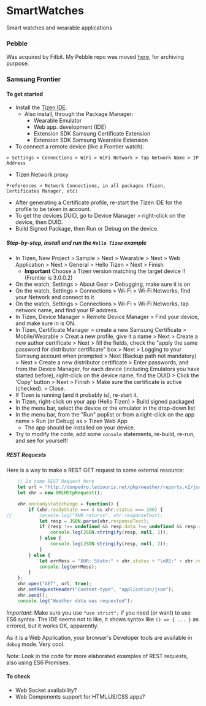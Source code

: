 # SmartWatches
Smart watches and wearable applications

### Pebble
Was acquired by Fitbit. My Pebble repo was moved [here](./pebble), for archiving purpose.

### Samsung Frontier
#### To get started
- Install the [Tizen IDE](https://www.tizen.org/).
    - Also install, through the Package Manager:
        - Wearable Emulator
        - Web app. development (IDE)
        - Extension SDK Samsung Certificate Extension
        - Extension SDK Samsung Wearable Extension
- To connect a remote device (like a Frontier watch):
```
> Settings > Connections > WiFi > WiFi Network > Tap Network Name > IP Address
```
- Tizen Network proxy
```
Preferences > Network Connections, in all packages (Tizen, Certificates Manager, etc)
```
- After generating a Certificate profile, re-start the Tizen IDE for the profile to be taken in account.
- To get the devices DUID, go to Device Manager > right-click on the device, then DUID.
- Build Signed Package, then Run or Debug on the device.

##### Step-by-step, install and run the `Hello Tizen` example
- In Tizen, New Project > Sample > Next > Wearable > Next > Web Application > Next > General > Hello Tizen > Next > Finish
  - **Important** Choose a Tizen version matching the target device !! (Frontier is 3.0.0.2)
- On the watch, Settings > About Gear > Debugging, make sure it is on
- On the watch, Settings > Connections > Wi-Fi > Wi-Fi Networks, find your Network and connect to it.
- On the watch, Settings > Connections > Wi-Fi > Wi-Fi Networks, tap network name, and find your IP address.
- In Tizen, Device Manager > Remote Device Manager > Find your device, and make sure in is ON.
- In Tizen, Certificate Manager > create a new Samsung Certificate > Mobile/Wearable > Creat a new profile, give it a name > Next > Create a new author certificate > Next > fill the fields, check the "apply the same password for distributor certificate" box > Next > Logging to your Samsung account when prompted > Next (Backup path not mandatory) > Next > Create a new distributor certificate > Enter passwords, and from the Device Manager, for each device (including Emulators you have started before), right-click on the device name, find the DUID > Click the 'Copy' button > Next > Finish > Make sure the certificate is active (checked). > Close.
- If Tizen is running (and it probably is), re-start it.
- In Tizen, right-click on your app (Hello Tizen) > Build signed packaged
- In the menu bar, select the device or the emulator in the drop-down list
- In the menu bar, from the "Run" poplist or from a right-click on the app name > Run (or Debug) as > Tizen Web App
    - The app should be installed on your device.
- Try to modify the code, add some `console` statements, re-build, re-run, and see for yourself!



##### REST Requests
Here is a way to make a REST GET request to some external resource:
```javascript
    // Do some REST Request here
    let url = "http://donpedro.lediouris.net/php/weather/reports.v2/json.data.php?type=ALL&period=LAST";
    let xhr = new XMLHttpRequest();

    xhr.onreadystatechange = function() {
        if (xhr.readyState === 4 && xhr.status === 200) {
//          console.log("XHR returns", xhr.responseText);
            let resp = JSON.parse(xhr.responseText);
            if (resp !== undefined && resp.data !== undefined && resp.data.length > 0) {
                console.log(JSON.stringify(resp, null, 2));
            } else {
                console.log(JSON.stringify(resp, null, 2));
            }
        } else {
            let errMess = "XHR: State:" + xhr.status + "\nRS:" + xhr.readyState;
            console.log(errMess);
        }
    };
    xhr.open("GET", url, true);
    xhr.setRequestHeader("Content-type", "application/json");
    xhr.send();
    console.log("Weather data was requested");
```

_Important_: Make sure you use `"use strict";` if you need (or want) to use ES6 syntax.
The IDE seems not to like, it shows syntax like `() => { ... }` as errored, but it works OK, apparently.

As it is a Web Application, your browser's Developer tools are available in `debug` mode. Very cool.

_Note_: Look in the code for more elaborated examples of REST requests, also using ES6 Promises.

#### To check
- Web Socket availability?
- Web Components support for HTML/JS/CSS apps?

